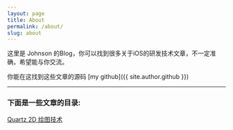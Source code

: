 ```yaml
---
layout: page
title: About
permalink: /about/
slug: about
---
```


这里是 Johnson 的Blog，你可以找到很多关于iOS的研发技术文章，不一定准确，希望能与你交流。

你能在这找到这些文章的源码 [my github]({{ site.author.github }})

***

### 下面是一些文章的目录:

[Quartz 2D 绘图技术](http://zsfbradleyjohnson.com/Quartz-2D-%E7%BB%98%E5%9B%BE%E6%8A%80%E6%9C%AF/)
